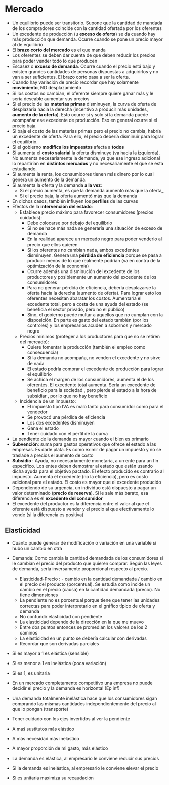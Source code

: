 # Mercado
- Un equilibrio puede ser transitorio. Supone que la cantidad de mandada de los compradores coincide con la cantidad ofertada por los oferentes
- Un excedente de producción (u __exceso de oferta__) se da cuando hay más producción que demanda. Ocurre cuando se pone un precio mayor al de equilibrio
- El __brazo corto del mercado__ es el que manda
- Los oferentes se deben dar cuenta de que deben reducir los precios para poder vender todo lo que producen
- Escasez o __exceso de demanda__. Ocurre cuando el precio está bajo y existen grandes cantidades de personas dispuestas a adquirirlos y no van a ser suficientes. El brazo corto pasa a ser la oferta.
- Cuando hay variación de precio recordar que hay solamente __movimiento__, NO desplazamiento
- Si los costos no cambian, el oferente siempre quiere ganar más y le sería deseable aumentar sus precios
- Si el precio de las __materias primas__ disminuyen, la curva de oferta de desplazaría hacia la derecha (incentivo a producir más unidades, __aumento de la oferta__). Esto ocurre si y solo si la demanda puede acompañar ese excedente de producción. Eso en general ocurre si el precio baja.
- Si baja el costo de las materias primas pero el precio no cambia, habría un excedente de oferta. Para ello, el precio debería disminuir para lograr el equilibrio.
- Si el gobierno __modifica los impuestos__ afecta a __todos__
- Si aumenta el __costo salarial__ la oferta disminuye (va hacia la izquierda). No aumenta necesariamente la demanda, ya que ese ingreso adicional lo repartirían en __distintos mercados__ y no necesariamente el que se esta estudiando.
- Si aumenta la renta, los consumidores tienen más dinero por lo cual genera un aumento de la demanda.
- Si aumenta la oferta y la demanda __a la vez__:
    - Si el precio aumenta, es que la demanda aumentó más que la oferta_
    - Si el precio baja, la oferta aumentó más que la demanda
- En dichos casos, también influyen los __perfiles__ de las curvas
- Efectos de la __intervención del estado__:
  - Establece precio máximo para favorecer consumidores (precios cuidados):
    - Debe colocarse por debajo del equilibrio
    - Si no se hace más nada se generaría una situación de exceso de demanda
    - En la realidad aparece un mercado negro para poder venderlo al precio que ellos quieren
    - Si los oferentes no cambian nada, ambos excedentes disminuyen. Genera una __pérdida de eficiencia__ porque se pasa a producir menos de lo que realmente podrían (va en contra de la optimización de la economía)
    - Ocurre además una disminución del excedente de los productores y posiblemente un aumento del excedente de los consumidores
    - Para no generar pérdida de eficiencia, debería desplazarse la oferta hacia la derecha (aumento de oferta). Para lograr esto los oferentes necesitan abaratar los costos. Aumentaría el excedente total, pero a costa de una ayuda del estado (se beneficia el sector privado, pero no el público)
    - Sino, el gobierno puede multar a aquellos que no cumplan con la disposición. En parte es gasto del estado también (por los controles) y los empresarios acuden a sobornos y mercado negro
  - Precios mínimos (proteger a los productores para que no se retiren del mercado):
      - Quiere fomentar la producción (también el empleo como consecuencia)
      - Si la demanda no acompaña, no venden el excedente y no sirve de nada
      - El estado podría comprar el excedente de producción para lograr el equilibrio
      - Se achica el margen de los consumidores, aumenta el de los oferentes. El excedente total aumenta. Sería un excedente de beneficio para la sociedad , pero pierde el estado a la hora de subsidiar , por lo que no hay beneficio
  - Incidencia de un impuesto:
      - El impuesto tipo IVA es malo tanto para consumidor como para el vendedor
      - Se provocó una pérdida de eficiencia
      - Los dos excedentes disminuyen
      - Gana el estado
      - Tener cuidado con el perfil de la curva
- La pendiente de la demanda es mayor cuando el bien es primario
- __Subvención__: suma para gastos operativos que ofrece el estado a las empresas. Es darle plata. Es como eximir de pagar un impuesto y no se traslade a precios el aumento de costo
- __Subsidio__ : Ayuda, no necesariamente monetaria, a un ente para un fin específico. Los entes deben demostrar al estado que están usando dicha ayuda para el objetivo pactado. El efecto producido es contrario al impuesto. Aumenta el excedente (no la eficiencia), pero es costo adicional para el estado. El costo es mayor que el excedente producido
- Dependiendo de su urgencia, un individuo está dispuesto a pagar un valor determinado (__precio de reserva__). Si le sale más barato, esa diferencia es el __excedente del consumidor__
- El excedente del productor es la diferencia entre el valor al que el oferente está dispuesto a vender y el precio al que efectivamente lo vende (si la diferencia es positiva)

## Elasticidad
- Cuanto puede generar de modificación o variación en una variable si hubo un cambio en otra
- Demanda: Como cambia la cantidad demandada de los consumidores si le cambian el precio del producto que quieren comprar. Según las leyes de demanda, sería inversamente proporcional respecto al precio.
  - Elasticidad-Precio : - cambio en la cantidad demandada / cambio en el precio del producto (porcentual). Se estudia como incide un cambio en el precio (causa) en la cantidad demandada (precio). No tiene dimensiones
  - La pendiente no es porcentual porque tiene que tener las unidades correctas para poder interpretarlo en el gráfico típico de oferta y demanda
  - No confundir elasticidad con pendiente
  - La elasticidad depende de la dirección en la que me muevo
  - Entre dos puntos entonces se promedian los valores de los 2 caminos
  - La elasticidad en un punto se debería calcular con derivadas
  - Recordar que son derivadas parciales
- Si es mayor a 1 es elástica (sensible)
- Si es menor a 1 es inelástica (poca variación)
- Si es 1, es unitaria
- En un mercado completamente competitivo una empresa no puede decidir el precio y la demanda es horizontal (Ep inf)
- Una demanda totalmente inelástica hace que los consumidores sigan comprando las mismas cantidades independientemente del precio al que lo pongan (transporte)
- Tener cuidado con los ejes invertidos al ver la pendiente
- A maś sustitutos más elástico
- A más necesidad más inelástico
- A mayor proporción de mi gasto, más elástico

- La demanda es elástica, al empresario le conviene reducir sus precios
- Si la demanda es inelástica, al empresario le conviene elevar el precio
- Si es unitaria maximiza su recaudación
